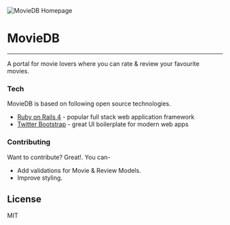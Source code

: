 ![MovieDB Homepage](https://raw.githubusercontent.com/yasharmaster/MovieDB/master/homepage.JPG "MovieDB Homepage")

# MovieDB
----------
A portal for movie lovers where you can rate & review your favourite movies.

### Tech

MovieDB is based on following open source technologies.

* [Ruby on Rails 4] - popular full stack web application framework
* [Twitter Bootstrap] - great UI boilerplate for modern web apps

### Contributing

Want to contribute? Great!. You can-

- Add validations for Movie & Review Models.
- Improve styling.

License
----

MIT

[Ruby on Rails 4]: <http://rubyonrails.org/>
[Twitter Bootstrap]: <http://getbootstrap.com/>

